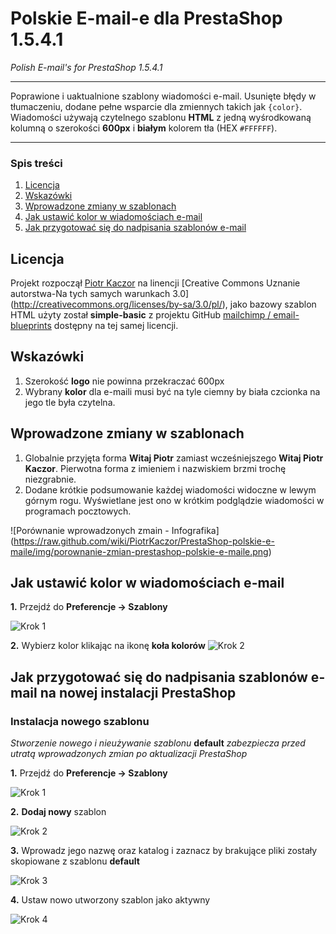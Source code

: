 Polskie E-mail-e dla PrestaShop 1.5.4.1
================================================================================
_Polish E-mail's for PrestaShop 1.5.4.1_
- - - - - - - - - - - - - - - - - - - - - - - - - - - - - - - - - - - - - - - - 

Poprawione i uaktualnione szablony wiadomości e-mail. Usunięte błędy w 
tłumaczeniu, dodane pełne wsparcie dla zmiennych takich jak `{color}`. 
Wiadomości używają czytelnego szablonu __HTML__ z jedną wyśrodkowaną 
kolumną o szerokości __600px__ i __białym__ kolorem tła (HEX `#FFFFFF`). 

- - - - - - - - - - - - - - - - - - - - - - - - - - - - - - - - - - - - - - - - 

### Spis treści
1. [Licencja](https://github.com/PiotrKaczor/PrestaShop-polskie-e-maile#licencja)
2. [Wskazówki](https://github.com/PiotrKaczor/PrestaShop-polskie-e-maile#wskazwki)
3. [Wprowadzone zmiany w szablonach](https://github.com/PiotrKaczor/PrestaShop-polskie-e-maile#wprowadzone-zmiany-w-szablonach)
4. [Jak ustawić kolor w wiadomościach e-mail](https://github.com/PiotrKaczor/PrestaShop-polskie-e-maile#jak-ustawi-kolor-w-wiadomociach-e-mail)
5. [Jak przygotować się do nadpisania szablonów e-mail](https://github.com/PiotrKaczor/PrestaShop-polskie-e-maile#jak-przygotowa-si-do-nadpisania-szablonw-e-mail-na-nowej-instalacji-prestashop)

## Licencja
Projekt rozpoczął 
[Piotr Kaczor](http://www.prestashop.com/forums/user/523313-piotr-kaczor/)
na linencji [Creative Commons Uznanie autorstwa-Na tych samych warunkach 3.0]
(http://creativecommons.org/licenses/by-sa/3.0/pl/), jako bazowy szablon HTML 
użyty został __simple-basic__ z projektu GitHub 
[mailchimp / email-blueprints](https://github.com/mailchimp/Email-Blueprints)
dostępny na tej samej licencji.

## Wskazówki
1. Szerokość __logo__ nie powinna przekraczać 600px
2. Wybrany __kolor__ dla e-maili musi być na tyle ciemny by biała czcionka na 
jego tle była czytelna.

## Wprowadzone zmiany w szablonach

1. Globalnie przyjęta forma __Witaj Piotr__ zamiast wcześniejszego 
__Witaj Piotr Kaczor__. Pierwotna forma z imieniem i nazwiskiem brzmi 
trochę niezgrabnie.
2. Dodane krótkie podsumowanie każdej wiadomości widoczne w lewym górnym rogu. 
Wyświetlane jest ono w krótkim podglądzie wiadomości w programach pocztowych.

![Porównanie wprowadzonych zmain - Infografika]
(https://raw.github.com/wiki/PiotrKaczor/PrestaShop-polskie-e-maile/img/porownanie-zmian-prestashop-polskie-e-maile.png)

## Jak ustawić kolor w wiadomościach e-mail

__1.__ Przejdź do __Preferencje -> Szablony__

![Krok 1](https://raw.github.com/wiki/PiotrKaczor/PrestaShop-polskie-e-maile/img/nowy-szablon-krok-1.png)

__2.__ Wybierz kolor klikając na ikonę __koła kolorów__ ![Krok 2](https://raw.github.com/wiki/PiotrKaczor/PrestaShop-polskie-e-maile/img/color-selecting.png)

## Jak przygotować się do nadpisania szablonów e-mail na nowej instalacji PrestaShop

### Instalacja nowego szablonu
_Stworzenie nowego i nieużywanie szablonu_ __default__ _zabezpiecza przed 
utratą wprowadzonych zmian po aktualizacji PrestaShop_

__1.__ Przejdź do __Preferencje -> Szablony__

![Krok 1](https://raw.github.com/wiki/PiotrKaczor/PrestaShop-polskie-e-maile/img/nowy-szablon-krok-1.png)

__2.__ __Dodaj nowy__ szablon

![Krok 2](https://raw.github.com/wiki/PiotrKaczor/PrestaShop-polskie-e-maile/img/nowy-szablon-krok-2.png)

__3.__ Wprowadz jego nazwę oraz katalog i zaznacz by brakujące pliki zostały 
skopiowane z szablonu __default__

![Krok 3](https://raw.github.com/wiki/PiotrKaczor/PrestaShop-polskie-e-maile/img/nowy-szablon-krok-3.png)

__4.__ Ustaw nowo utworzony szablon jako aktywny

![Krok 4](https://raw.github.com/wiki/PiotrKaczor/PrestaShop-polskie-e-maile/img/nowy-szablon-krok-4.png)
